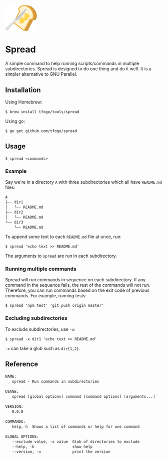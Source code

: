 <img src="spread-logo-small.svg" width="20%">

# Spread

A simple command to help running scripts/commands in multiple subdirectories. Spread is designed to do one thing and do it well. It is a simpler alternative to GNU Parallel.

## Installation

Using Homebrew:

```
$ brew install tfogo/tools/spread
```

Using go:

```
$ go get github.com/tfogo/spread
```

## Usage

```
$ spread <commands>
```

### Example

Say we're in a directory `A` with three subdirectories which all have `README.md` files:

```
A
├── dir1
│   └── README.md
├── dir2
│   └── README.md
└── dir3
    └── README.md
```

To append some text to each `README.md` file at once, run:

```
$ spread 'echo text >> README.md'
```

The arguments to `spread` are run in each subdirectory.

### Running multiple commands

Spread will run commands in sequence on each subdirectory. If any command in the sequence fails, the rest of the commands will not run. Therefore, you can run commands based on the exit code of previous commands. For example, running tests:

```
$ spread 'npm test' 'git push origin master'
```

### Excluding subdirectories

To exclude subdirectories, use `-x`:

```
$ spread -x dir1 'echo text >> README.md'
```

`-x` can take a glob such as `dir{1,2}`.

## Reference

```
NAME:
   spread - Run commands in subdirectories

USAGE:
   spread [global options] command [command options] [arguments...]

VERSION:
   0.0.0

COMMANDS:
   help, h  Shows a list of commands or help for one command

GLOBAL OPTIONS:
   --exclude value, -x value  Glob of directories to exclude
   --help, -h                 show help
   --version, -v              print the version
```

